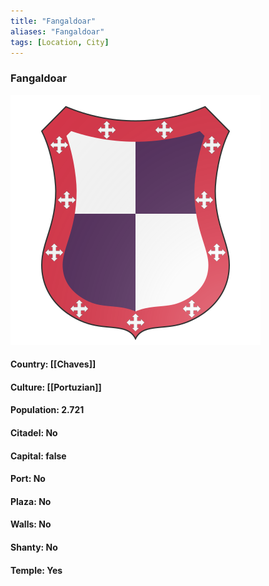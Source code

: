 ```yaml
---
title: "Fangaldoar"
aliases: "Fangaldoar"
tags: [Location, City]
---
```

### Fangaldoar
![](attachment/446d0380a3947470ccb52030bee119e0.svg)

#### Country: [[Chaves]]

#### Culture: [[Portuzian]]

#### Population: 2.721

#### Citadel: No

#### Capital: false

#### Port: No

#### Plaza: No

#### Walls: No

#### Shanty: No

#### Temple: Yes

